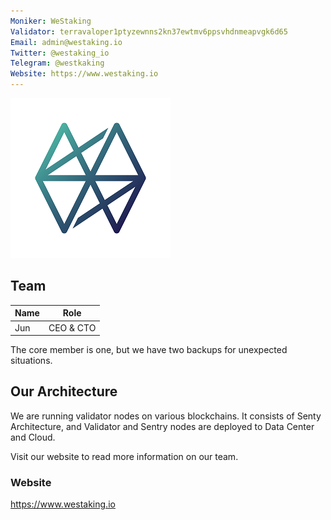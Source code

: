 ```yaml
---
Moniker: WeStaking
Validator: terravaloper1ptyzewnns2kn37ewtmv6ppsvhdnmeapvgk6d65
Email: admin@westaking.io
Twitter: @westaking_io
Telegram: @westkaking
Website: https://www.westaking.io
---
```


![westaking](westaking.png)

## Team

| Name              | Role            |
| ----------------- | --------------- |
| Jun               | CEO & CTO       |

The core member is one, but we have two backups for unexpected situations.

## Our Architecture

We are running validator nodes on various blockchains.
It consists of Senty Architecture, and Validator and Sentry nodes are deployed to Data Center and Cloud.

Visit our website to read more information on our team.

### Website

https://www.westaking.io

